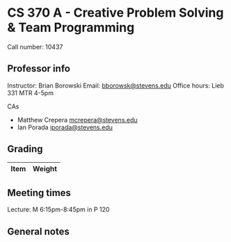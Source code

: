 # CS 370 A - Creative Problem Solving & Team Programming
Call number: 10437

## Professor info
Instructor: Brian Borowski
Email: bborowsk@stevens.edu
Office hours: Lieb 331 MTR 4-5pm

CAs
* Matthew Crepera mcrepera@stevens.edu
* Ian Porada iporada@stevens.edu

## Grading
Item|Weight
:--|:--


## Meeting times
Lecture: M 6:15pm-8:45pm in P 120

## General notes
